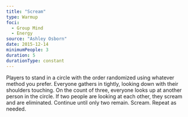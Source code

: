 ```yaml
---
title: "Scream"
type: Warmup
foci:
  - Group Mind
  - Energy
source: "Ashley Osborn"
date: 2015-12-14
minimumPeople: 3
duration: 5
durationType: constant
---
```

Players to stand in a circle with the order randomized using whatever method you prefer.
Everyone gathers in tightly, looking down with their shoulders touching.
On the count of three, everyone looks up at another person in the circle.
If two people are looking at each other, they scream and are eliminated.
Continue until only two remain.
Scream.
Repeat as needed.

